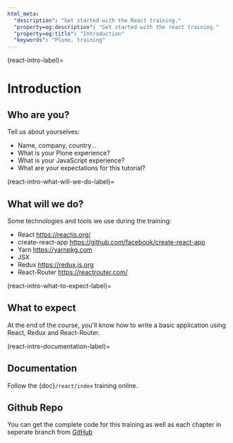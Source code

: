 ```yaml
---
html_meta:
  "description": "Get started with the React training."
  "property=og:description": "Get started with the react training."
  "property=og:title": "Introduction"
  "keywords": "Plone, training"
---
```


(react-intro-label)=

# Introduction

## Who are you?

Tell us about yourselves:

- Name, company, country...
- What is your Plone experience?
- What is your JavaScript experience?
- What are your expectations for this tutorial?

(react-intro-what-will-we-do-label)=

## What will we do?

Some technologies and tools we use during the training:

- React https://reactjs.org/
- create-react-app https://github.com/facebook/create-react-app
- Yarn https://yarnpkg.com
- JSX
- Redux https://redux.js.org
- React-Router https://reactrouter.com/

(react-intro-what-to-expect-label)=

## What to expect

At the end of the course, you'll know how to write a basic application using
React, Redux and React-Router.

(react-intro-documentation-label)=

## Documentation

Follow the {doc}`/react/index` training online.

## Github Repo

You can get the complete code for this training as well as each chapter in seperate branch from [GitHub](https://github.com/iFlameing/plone-react-training)
